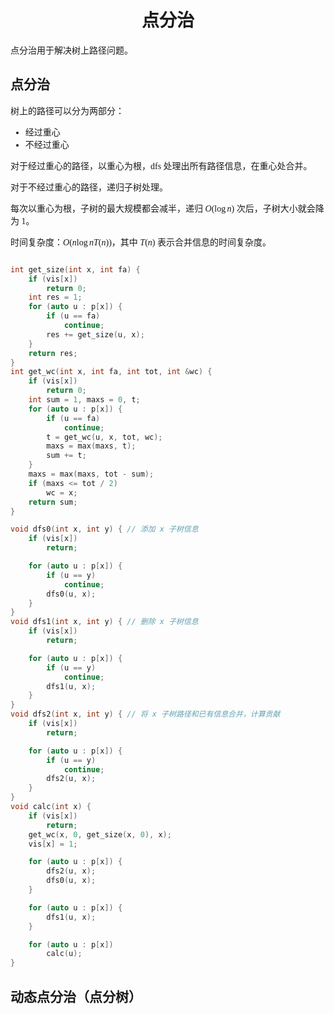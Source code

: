 <style>
 body {
  font-family: "楷体"
}
</style>

<h1><center>点分治</center></h1>

点分治用于解决树上路径问题。

## 点分治

树上的路径可以分为两部分：
- 经过重心
- 不经过重心

对于经过重心的路径，以重心为根，dfs 处理出所有路径信息，在重心处合并。

对于不经过重心的路径，递归子树处理。

每次以重心为根，子树的最大规模都会减半，递归 $O(\log n)$ 次后，子树大小就会降为 $1$。

时间复杂度：$O(n\log nT(n))$，其中 $T(n)$ 表示合并信息的时间复杂度。

```cpp

int get_size(int x, int fa) {
    if (vis[x])
        return 0;
    int res = 1;
    for (auto u : p[x]) {
        if (u == fa)
            continue;
        res += get_size(u, x);
    }
    return res;
}
int get_wc(int x, int fa, int tot, int &wc) {
    if (vis[x])
        return 0;
    int sum = 1, maxs = 0, t;
    for (auto u : p[x]) {
        if (u == fa)
            continue;
        t = get_wc(u, x, tot, wc);
        maxs = max(maxs, t);
        sum += t;
    }
    maxs = max(maxs, tot - sum);
    if (maxs <= tot / 2)
        wc = x;
    return sum;
}

void dfs0(int x, int y) { // 添加 x 子树信息
    if (vis[x])
        return;

    for (auto u : p[x]) {
        if (u == y)
            continue;
        dfs0(u, x);
    }
}
void dfs1(int x, int y) { // 删除 x 子树信息
    if (vis[x])
        return;

    for (auto u : p[x]) {
        if (u == y)
            continue;
        dfs1(u, x);
    }
}
void dfs2(int x, int y) { // 将 x 子树路径和已有信息合并，计算贡献
    if (vis[x])
        return;

    for (auto u : p[x]) {
        if (u == y)
            continue;
        dfs2(u, x);
    }
}
void calc(int x) {
    if (vis[x])
        return;
    get_wc(x, 0, get_size(x, 0), x);
    vis[x] = 1;

    for (auto u : p[x]) {
        dfs2(u, x);
        dfs0(u, x);
    }

    for (auto u : p[x]) {
        dfs1(u, x);
    }

    for (auto u : p[x])
        calc(u);
}
```

## 动态点分治（点分树）